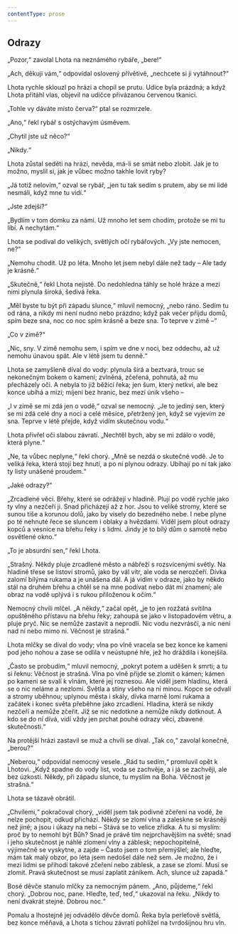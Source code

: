 ```yaml
---
contentType: prose
---
```


## Odrazy

„Pozor,“ zavolal Lhota na neznámého rybáře, „bere!“

„Ach, děkuji vám,“ odpovídal oslovený přívětivě, „nechcete si ji vytáhnout?“

Lhota rychle sklouzl po hrázi a chopil se prutu. Udice byla prázdná; a když Lhota přitáhl vlas, objevil na udičce přivázanou červenou tkanici.

„Tohle vy dáváte místo červa?“ ptal se rozmrzele.

„Ano,“ řekl rybář s ostýchavým úsměvem.

„Chytil jste už něco?“

„Nikdy.“

Lhota zůstal seděti na hrázi, nevěda, má-li se smát nebo zlobit. Jak je to možno, myslil si, jak je vůbec možno takhle lovit ryby?

„Já totiž nelovím,“ ozval se rybář, „jen tu tak sedím s prutem, aby se mi lidé nesmáli, když mne tu vidí.“

„Jste zdejší?“

„Bydlím v tom domku za námi. Už mnoho let sem chodím, protože se mi tu líbí. A nechytám.“

Lhota se podíval do velikých, světlých očí rybářových. „Vy jste nemocen, ne?“

„Nemohu chodit. Už po léta. Mnoho let jsem nebyl dále než tady – Ale tady je krásně.“

„Skutečně,“ řekl Lhota nejistě. Do nedohledna táhly se holé hráze a mezi nimi plynula široká, šedivá řeka.

„Měl byste tu být při západu slunce,“ mluvil nemocný, „nebo ráno. Sedím tu od rána, a nikdy mi není nudno nebo prázdno; když pak večer přijdu domů, spím beze sna, noc co noc spím krásně a beze sna. To teprve v zimě –“

„Co v zimě?“

„Nic, sny. V zimě nemohu sem, i spím ve dne v noci, bez oddechu, až už nemohu únavou spát. Ale v létě jsem tu denně.“

Lhota se zamyšleně díval do vody: plynula širá a beztvará, trouc se nekonečným bokem o kamení; zvlněná, zčeřená, pohnutá, až mu přecházely oči. A nebyla to již běžící řeka; jen šum, který netkví, ale bez konce ubíhá a mizí; míjení bez hranic, bez mezí únik všeho –

„I v zimě se mi zdá jen o vodě,“ ozval se nemocný. „Je to jediný sen, který se mi zdá celé dny a noci a celé měsíce, přetržený jen, když se vyjevím ze sna. Teprve v létě přejde, když vidím skutečnou vodu.“

Lhota přivřel oči slabou závratí. „Nechtěl bych, aby se mi zdálo o vodě, která plyne.“

„Ne, ta vůbec neplyne,“ řekl chorý. „Mně se nezdá o skutečné vodě. Je to veliká řeka, která stojí bez hnutí, a po ní plynou odrazy. Ubíhají po ní tak jako ty listy unášené proudem.“

„Jaké odrazy?“

„Zrcadlené věci. Břehy, které se odrážejí v hladině. Plují po vodě rychle jako ty vlny a nezčeří ji. Snad přicházejí až z hor. Jsou to veliké stromy, které se sunou tiše a korunou dolů, jako by visely do bezedného nebe. I nebe plyne po té nehnuté řece se sluncem i oblaky a hvězdami. Viděl jsem plout odrazy kopců a vesnice na břehu řeky i s lidmi. Jindy je to bílý dům o samotě nebo osvětlené okno.“

„To je absurdní sen,“ řekl Lhota.

„Strašný. Někdy pluje zrcadlené město a nábřeží s rozsvícenými světly. Na hladině třese se listoví stromů, jako by vál vítr, ale voda se nerozčeří. Dívka zalomí bílýma rukama a je unášena dál. A já vidím v odraze, jako by někdo stál na druhém břehu a chtěl se na mne podívat nebo dát mi znamení; ale obraz na vodě uplývá i s rukou přiloženou k očím.“

Nemocný chvíli mlčel. „A někdy,“ začal opět, „je to jen rozžatá svítilna opuštěného přístavu na břehu řeky; zahoupá se jako v listopadovém větru, a pluje pryč. Nic se nemůže zastavit a neprodlí. Nic vodu nezvrásčí, a nic není nad ní nebo mimo ni. Věčnost je strašná.“

Lhota mlčky se díval do vody; vlna po vlně vracela se bez konce ke kameni pod jeho nohou a zase se odlila v neústupné hře, jež ho dráždila i konejšila.

„Často se probudím,“ mluvil nemocný, „pokryt potem a uděšen k smrti; a tu si řeknu: Věčnost je strašná. Vlna po vlně přijde se zlomit o kámen; kámen po kameni se svalí k vlnám, které jej roznesou. Ale viděl jsem hladinu, která se o nic neláme a nezlomí. Světla a stíny všeho na ní minou. Kopce se odvalí a stromy uběhnou; uplynou města i skály, dívka marně lomí rukama a začátek i konec světa přeběhne jako zrcadlení. Hladina, která se nikdy nezčeří a nemůže zčeřit. Jíž se nic nedotkne a nemůže nikdy dotknout. A kdo se do ní dívá, vidí vždy jen prchat pouhé odrazy věcí, zbavené skutečnosti.“

Na protější hrázi zastavil se muž a chvíli se díval. „Tak co,“ zavolal konečně, „berou?“

„Neberou,“ odpovídal nemocný vesele. „Rád tu sedím,“ promluvil opět k Lhotovi. „Když spadne do vody list, voda se zachvěje, a i já se zachvěji, ale bez úzkosti. Někdy, při západu slunce, tu myslím na Boha. Věčnost je strašná.“

Lhota se tázavě obrátil.

„Chvílemi,“ pokračoval chorý, „viděl jsem tak podivné zčeření na vodě, že nelze pochopit, odkud přichází. Někdy se zlomí vlna a zaleskne se krásněji než jiné; a jsou i úkazy na nebi – Stává se to velice zřídka. A tu si myslím: proč by to nemohl být Bůh? Snad je právě tím nejprchavějším na světě; snad i jeho skutečnost je náhlé zlomení vlny a záblesk; nepochopitelně, výjimečně se vyskytne, a zajde – Často jsem o tom přemýšlel; ale hleďte, mám tak malý obzor, po léta jsem nedošel dále než sem. Je možno, že i mezi lidmi se přihodí takové zčeření nebo záblesk, a zase se zlomí. Musí se zlomit. Pravá skutečnost se musí zaplatit zánikem. Ach, slunce už zapadá.“

Bosé děvče stanulo mlčky za nemocným pánem. „Ano, půjdeme,“ řekl chorý. „Dobrou noc, pane. Hleďte, teď, teď,“ ukazoval na řeku. „Nikdy to není dvakrát stejné. Dobrou noc.“

Pomalu a lhostejně jej odvádělo děvče domů. Řeka byla perleťově světlá, bez konce měňavá, a Lhota s tichou závratí pohlížel na tvrdošíjnou hru vln.
